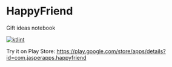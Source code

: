 # HappyFriend
Gift ideas notebook

[![ktlint](https://img.shields.io/badge/code%20style-%E2%9D%A4-FF4081.svg)](https://ktlint.github.io/)

Try it on Play Store: https://play.google.com/store/apps/details?id=com.jasperapps.happyfriend
